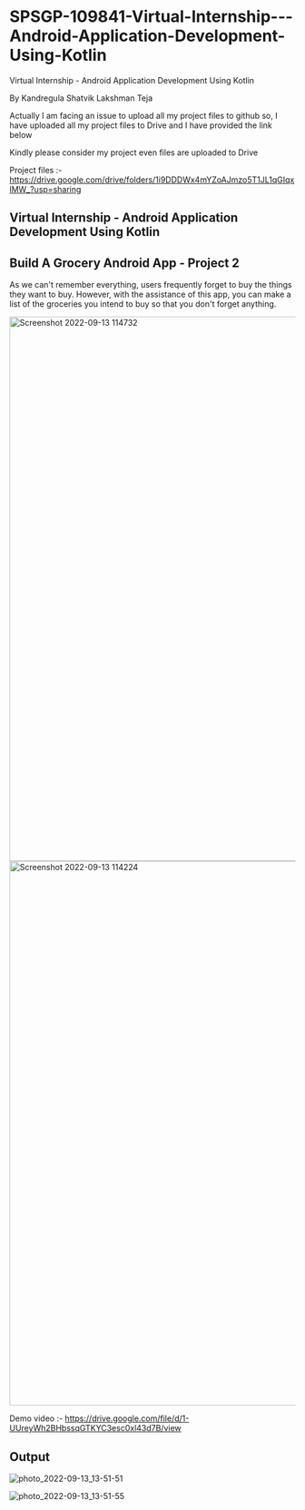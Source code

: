 # SPSGP-109841-Virtual-Internship---Android-Application-Development-Using-Kotlin
Virtual Internship - Android Application Development Using Kotlin

By Kandregula Shatvik Lakshman Teja

Actually I am facing an issue to upload all my project files to github so, I have uploaded all my project files to Drive and I have provided the link below 

Kindly please consider my project even files are uploaded to Drive 

Project files :- https://drive.google.com/drive/folders/1i9DDDWx4mYZoAJmzo5T1JL1qGIqxlMW_?usp=sharing

 <h2>Virtual Internship - Android Application Development Using Kotlin
</h2>
<h2>
Build A Grocery Android App - Project 2
</h2>
<p>

As we can't remember everything, users frequently forget to buy the things they want to buy. However, with the assistance of this app, you can make a list of the groceries you intend to buy so that you don't forget anything.

</p>
<img width="960" alt="Screenshot 2022-09-13 114732" src="https://user-images.githubusercontent.com/83489094/189833225-3fac3e67-4bce-40aa-80a1-0d0b30e65b53.png">
<img width="960" alt="Screenshot 2022-09-13 114224" src="https://user-images.githubusercontent.com/83489094/189833241-46a4de49-ec8f-40b9-85e1-d426aa034756.png">


Demo video :- https://drive.google.com/file/d/1-UUreyWh2BHbssqGTKYC3esc0xl43d7B/view


<h2>Output
</h2>

![photo_2022-09-13_13-51-51](https://user-images.githubusercontent.com/83489094/189850503-3d5f6c16-ad6a-4cc4-a965-eb0ef2e8f925.jpg)


![photo_2022-09-13_13-51-55](https://user-images.githubusercontent.com/83489094/189850535-c992481d-9cb0-4fd9-bfa7-97cc79a535d2.jpg)

